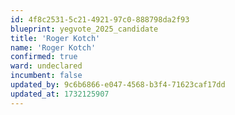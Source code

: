 ```yaml
---
id: 4f8c2531-5c21-4921-97c0-888798da2f93
blueprint: yegvote_2025_candidate
title: 'Roger Kotch'
name: 'Roger Kotch'
confirmed: true
ward: undeclared
incumbent: false
updated_by: 9c6b6866-e047-4568-b3f4-71623caf17dd
updated_at: 1732125907
---
```

